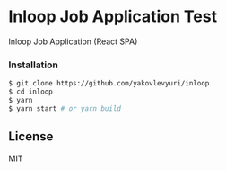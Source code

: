 # Inloop Job Application Test
Inloop Job Application (React SPA)

### Installation

```sh
$ git clone https://github.com/yakovlevyuri/inloop
$ cd inloop
$ yarn
$ yarn start # or yarn build
```

License
----

MIT
